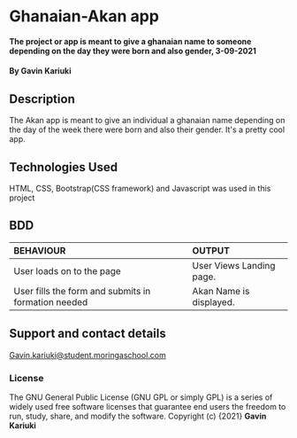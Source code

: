 # Ghanaian-Akan app
#### The project or app is meant to give a ghanaian name to someone depending on the day they were born and also gender, 3-09-2021
#### By **Gavin Kariuki**
## Description
The Akan app is meant to give an individual a ghanaian name depending on the day of the week there were born and also their gender. It's a pretty cool app.
## Technologies Used
HTML, CSS, Bootstrap(CSS framework) and Javascript was used in this project
## BDD     
| BEHAVIOUR | OUTPUT|
|:------------------|:-----------|
| User loads on to the page  |  User Views Landing page. |
| User fills the form and submits in formation needed | Akan Name is displayed.  | 
## Support and contact details
Gavin.kariuki@student.moringaschool.com
### License
The GNU General Public License (GNU GPL or simply GPL) is a series of widely used free software licenses that guarantee end users the freedom to run, study, share, and modify the software.
Copyright (c) {2021} **Gavin Kariuki**
  